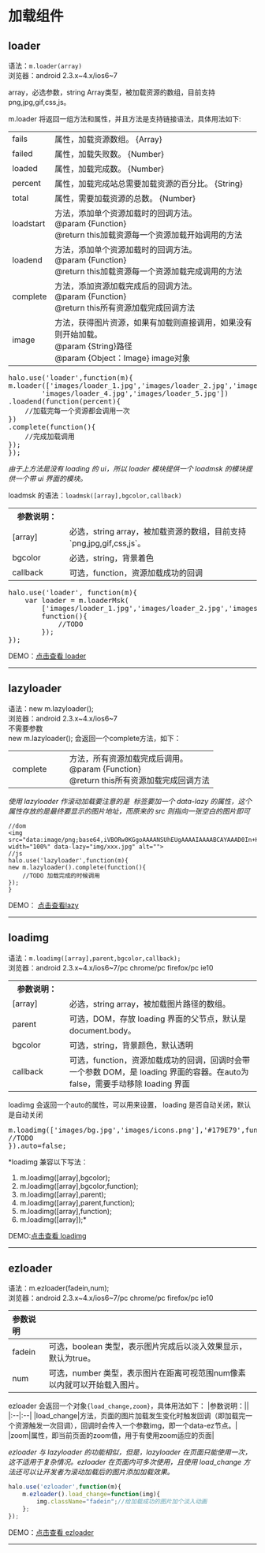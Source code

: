 # 加载组件 #

## loader ##

语法：`m.loader(array)`  
浏览器：android 2.3.x~4.x/ios6~7

array，必选参数，string Array类型，被加载资源的数组，目前支持 png,jpg,gif,css,js。

m.loader 将返回一组方法和属性，并且方法是支持链接语法，具体用法如下:

<table style="border-collapse:collapse;" width="100%">
    <tr>
        <td>fails</td>
        <td>属性，加载资源数组。 {Array}</td>
    </tr>
    <tr>
        <td>failed</td>
        <td>属性，加载失败数。 {Number}</td>
    </tr>
    <tr>
        <td>loaded</td>
        <td>属性，加载完成数。 {Number}</td>
    </tr>
    <tr>
        <td>percent</td>
        <td>属性，加载完成站总需要加载资源的百分比。 {String}</td>
    </tr>
    <tr>
        <td>total</td>
        <td>属性，需要加载资源的总数。 {Number}</td>
    </tr>
    <tr>
        <td>loadstart</td>
        <td>
            方法，添加单个资源加载时的回调方法。<br />
            @param {Function}<br />
            @return this加载资源每一个资源加载开始调用的方法
        </td>
    </tr>
    <tr>
        <td>loadend</td>
        <td>
            方法，添加单个资源加载时的回调方法。<br />
            @param {Function}<br />
            @return this加载资源每一个资源加载完成调用的方法
        </td>
    </tr>
    <tr>
        <td>complete</td>
        <td>
            方法，添加资源加载完成后的回调方法。<br />
            @param {Function}<br />
            @return this所有资源加载完成回调方法
        </td>
    </tr>
    <tr>
        <td>image</td>
        <td>
            方法，获得图片资源，如果有加载则直接调用，如果没有则开始加载。<br />
            @param {String}路径 <br />
            @param {Object：Image} image对象
        </td>
    </tr>
</table> 

<pre>
halo.use('loader',function(m){
m.loader(['images/loader_1.jpg','images/loader_2.jpg','images/loader_3.jpg',
        'images/loader_4.jpg','images/loader_5.jpg'])
.loadend(function(percent){
    //加载完每一个资源都会调用一次
})
.complete(function(){
    //完成加载调用        
});
});
</pre>

*由于上方法是没有 loading 的 ui，所以 loader 模块提供一个 loadmsk 的模块提供一个带 ui 界面的模块。*

loadmsk 的语法：`loadmsk([array],bgcolor,callback)`

<table style="border-collapse:collapse;" width="100%">
    <tr>
        <th width="100">参数说明：</th>
        <th></th>
    </tr>
    <tr>
        <td>[array]</td>
        <td>必选，string array，被加载资源的数组，目前支持`png,jpg,gif,css,js`。</td>
    </tr>
    <tr>
        <td>bgcolor</td>
        <td>必选，string，背景着色</td>
    </tr>
    <tr>
        <td>callback</td>
        <td>可选，function，资源加载成功的回调</td>
    </tr>
</table> 

<pre>
halo.use('loader', function(m){
    var loader = m.loaderMsk(
        ['images/loader_1.jpg','images/loader_2.jpg','images/loader_3.jpg'],
        function(){
            //TODO
        });
});
</pre>

DEMO：[点击查看 loader](http://jdc.jd.com/halo/demo/loader.html)

---------------------------------------------------

## lazyloader ##

语法：new m.lazyloader();  
浏览器：android 2.3.x~4.x/ios6~7  
不需要参数  
new m.lazyloader(); 会返回一个complete方法，如下：  

<table style="border-collapse:collapse;" width="100%">
    <tr>
        <td width="100">complete</td>
        <td>
            方法，所有资源加载完成后调用。<br />
            @param {Function}<br />
            @return this所有资源加载完成回调方法
        </td>
    </tr>
</table>

*使用 lazyloader 作滚动加载要注意的是 <img> 标签要加一个 data-lazy 的属性，这个属性存放的是最终要显示的图片地址，而原来的 src 则指向一张空白的图片即可*

```
//dom
<img src="data:image/png;base64,iVBORw0KGgoAAAANSUhEUgAAAAIAAAABCAYAAAD0In+KAAAAC0lEQVQIW2NkgAIAABIAApIj7FMAAAAASUVORK5CYII=" width="100%" data-lazy="img/xxx.jpg" alt="">
//js
halo.use('lazyloader',function(m){
new m.lazyloader().complete(function(){
    //TODO 加载完成的时候调用
});
}
```                


DEMO： [点击查看lazy](http://jdc.jd.com/halo/demo/lazy.html)


----------------------------------------------------

## loadimg ##

语法：`m.loadimg([array],parent,bgcolor,callback);`  
浏览器：android 2.3.x~4.x/ios6~7/pc chrome/pc firefox/pc ie10

<table style="border-collapse:collapse;" width="100%">
    <tr>
        <th width="100">参数说明：</th>
        <th></th>
    </tr>
    <tr>
        <td>[array]</td>
        <td>必选，string array，被加载图片路径的数组。</td>
    </tr>
    <tr>
        <td>parent</td>
        <td>可选，DOM，存放 loading 界面的父节点，默认是document.body。</td>
    </tr>
    <tr>
        <td>bgcolor</td>
        <td>可选，string，背景颜色，默认透明</td>
    </tr>
    <tr>
        <td>callback</td>
        <td>可选，function，资源加载成功的回调，回调时会带一个参数 DOM，是 loading 界面的容器。在auto为false，需要手动移除 loading 界面</td>
    </tr>
</table> 

loadimg 会返回一个auto的属性，可以用来设置， loading 是否自动关闭，默认是自动关闭

<pre>
m.loadimg(['images/bg.jpg','images/icons.png'],'#179E79',function(loading){
//TODO
}).auto=false;
</pre>
*loadimg 兼容以下写法：  
1) m.loadimg([array],bgcolor);  
2) m.loadimg([array],bgcolor,function);  
3) m.loadimg([array],parent);  
4) m.loadimg([array],parent,function);  
5) m.loadimg([array],function);  
6) m.loadimg([array]);*

DEMO:[点击查看 loadimg](http://jdc.jd.com/halo/demo/loadimg.html)

----------------------------------------------------

## ezloader ##

语法：m.ezloader(fadein,num);  
浏览器：android 2.3.x~4.x/ios6~7/pc chrome/pc firefox/pc ie10

|参数说明| |
|:--|:--|
|fadein|可选，boolean 类型，表示图片完成后以淡入效果显示，默认为true。|
|num|可选，number 类型，表示图片在距离可视范围num像素以内就可以开始载入图片。|

ezloader 会返回一个对象`{load_change,zoom}`，具体用法如下：
|参数说明：||
|:--|:--|
|load_change|方法，页面的图片加载发生变化时触发回调（即加载完一个资源触发一次回调），回调时会传入一个参数img，即一个data-ez节点。|
|zoom|属性，即当前页面的zoom值，用于有使用zoom适应的页面|


*ezloader 与 lazyloader 的功能相似，但是，lazyloader 在页面只能使用一次，这不适用于复杂情况。ezloader 在页面内可多次使用，且使用 load_change 方法还可以让开发者为滚动加载后的图片添加加载效果。*

```javascript
halo.use('ezloader',function(m){
    m.ezloader().load_change=function(img){
        img.className="fadein";//给加载成功的图片加个淡入动画
    };
});
```

DEMO：[点击查看 ezloader](http://jdc.jd.com/halo/demo/ezloader.html)

---------------------------------------------------------------------------




